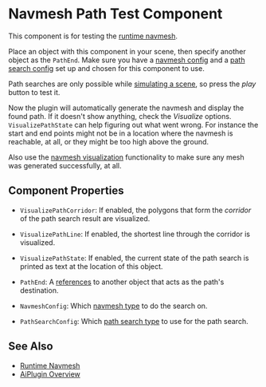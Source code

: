 # Navmesh Path Test Component

This component is for testing the [runtime navmesh](runtime-navmesh.md).

Place an object with this component in your scene, then specify another object as the `PathEnd`.
Make sure you have a [navmesh config](runtime-navmesh.md#navmesh-types) and a [path search config](runtime-navmesh.md#path-search-types) set up and chosen for this component to use.

Path searches are only possible while [simulating a scene](run-scene.md), so press the *play* button to test it.

Now the plugin will automatically generate the navmesh and display the found path. If it doesn't show anything, check the *Visualize* options. `VisualizePathState` can help figuring out what went wrong. For instance the start and end points might not be in a location where the navmesh is reachable, at all, or they might be too high above the ground.

Also use the [navmesh visualization](runtime-navmesh.md#navmesh-visualization) functionality to make sure any mesh was generated successfully, at all.

## Component Properties

* `VisualizePathCorridor`: If enabled, the polygons that form the *corridor* of the path search result are visualized.
* `VisualizePathLine`: If enabled, the shortest line through the corridor is visualized.
* `VisualizePathState`: If enabled, the current state of the path search is printed as text at the location of this object.

* `PathEnd`: A [references](object-references.md) to another object that acts as the path's destination.
* `NavmeshConfig`: Which [navmesh type](runtime-navmesh.md#navmesh-types) to do the search on.
* `PathSearchConfig`: Which [path search type](runtime-navmesh.md#path-search-types) to use for the path search.

## See Also

* [Runtime Navmesh](runtime-navmesh.md)
* [AiPlugin Overview](AI-Plugin.md)